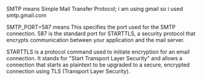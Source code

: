 SMTP means Simple Mail Transfer Protocol;
i am using gmail so i used smtp.gmail.com

SMTP_PORT=587 means This specifies the port used for the SMTP connection. 587 is the standard port for STARTTLS, a security protocol that encrypts communication between your application and the mail server.

STARTTLS is a protocol command used to initiate encryption for an email connection. It stands for "Start Transport Layer Security" and allows a connection that starts as plaintext to be upgraded to a secure, encrypted connection using TLS (Transport Layer Security).